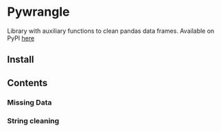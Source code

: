 # Pywrangle
Library with auxiliary functions to clean pandas data frames. Available on PyPI [here]()

## Install



## Contents

### Missing Data

### String cleaning

